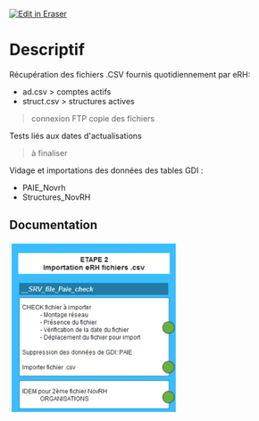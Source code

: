 <p><a target="_blank" href="https://app.eraser.io/workspace/UGBtZIOeNof0IHHFS23b" id="edit-in-eraser-github-link"><img alt="Edit in Eraser" src="https://firebasestorage.googleapis.com/v0/b/second-petal-295822.appspot.com/o/images%2Fgithub%2FOpen%20in%20Eraser.svg?alt=media&amp;token=968381c8-a7e7-472a-8ed6-4a6626da5501"></a></p>

# Descriptif
Récupération des fichiers .CSV fournis quotidiennement par eRH:

- ad.csv > comptes actifs
- struct.csv > structures actives
> connexion FTP
copie des fichiers

Tests liés aux dates d'actualisations

> à finaliser

Vidage et importations des données des tables GDI :

- PAIE_Novrh
- Structures_NovRH
## Documentation
![Figure 1](/.eraser/UGBtZIOeNof0IHHFS23b___f4QvwUwjoWgyG5YzFw7uRY0I6SG3___---figure---QyrJ_Htd_RT255PESv4l9---figure---bEH0iZT2zUVwGm0Hvc00FQ.png "Figure 1")





<!--- Eraser file: https://app.eraser.io/workspace/UGBtZIOeNof0IHHFS23b --->